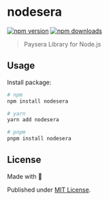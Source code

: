 # nodesera

[![npm version][npm-version-src]][npm-version-href]
[![npm downloads][npm-downloads-src]][npm-downloads-href]

> Paysera Library for Node.js

## Usage

Install package:

```sh
# npm
npm install nodesera

# yarn
yarn add nodesera

# pnpm
pnpm install nodesera
```

## License

Made with 💛

Published under [MIT License](./LICENSE).

<!-- Badges -->
[npm-version-src]: https://img.shields.io/npm/v/nodesera?style=flat-square
[npm-version-href]: https://npmjs.com/package/nodesera

[npm-downloads-src]: https://img.shields.io/npm/dm/nodesera?style=flat-square
[npm-downloads-href]: https://npmjs.com/package/nodesera
